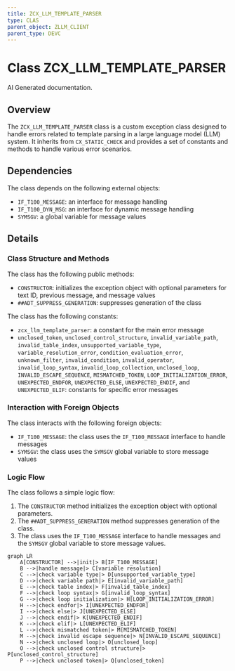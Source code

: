 ```yaml
---
title: ZCX_LLM_TEMPLATE_PARSER
type: CLAS
parent_object: ZLLM_CLIENT
parent_type: DEVC
---
```


# Class ZCX_LLM_TEMPLATE_PARSER

AI Generated documentation.

## Overview

The `ZCX_LLM_TEMPLATE_PARSER` class is a custom exception class designed to handle errors related to template parsing in a large language model (LLM) system. It inherits from `CX_STATIC_CHECK` and provides a set of constants and methods to handle various error scenarios.

## Dependencies

The class depends on the following external objects:

* `IF_T100_MESSAGE`: an interface for message handling
* `IF_T100_DYN_MSG`: an interface for dynamic message handling
* `SYMSGV`: a global variable for message values

## Details

### Class Structure and Methods

The class has the following public methods:

* `CONSTRUCTOR`: initializes the exception object with optional parameters for text ID, previous message, and message values
* `##ADT_SUPPRESS_GENERATION`: suppresses generation of the class

The class has the following constants:

* `zcx_llm_template_parser`: a constant for the main error message
* `unclosed_token`, `unclosed_control_structure`, `invalid_variable_path`, `invalid_table_index`, `unsupported_variable_type`, `variable_resolution_error`, `condition_evaluation_error`, `unknown_filter`, `invalid_condition`, `invalid_operator`, `invalid_loop_syntax`, `invalid_loop_collection`, `unclosed_loop`, `INVALID_ESCAPE_SEQUENCE`, `MISMATCHED_TOKEN`, `LOOP_INITIALIZATION_ERROR`, `UNEXPECTED_ENDFOR`, `UNEXPECTED_ELSE`, `UNEXPECTED_ENDIF`, and `UNEXPECTED_ELIF`: constants for specific error messages

### Interaction with Foreign Objects

The class interacts with the following foreign objects:

* `IF_T100_MESSAGE`: the class uses the `IF_T100_MESSAGE` interface to handle messages
* `SYMSGV`: the class uses the `SYMSGV` global variable to store message values

### Logic Flow

The class follows a simple logic flow:

1. The `CONSTRUCTOR` method initializes the exception object with optional parameters.
2. The `##ADT_SUPPRESS_GENERATION` method suppresses generation of the class.
3. The class uses the `IF_T100_MESSAGE` interface to handle messages and the `SYMSGV` global variable to store message values.

```mermaid
graph LR
    A[CONSTRUCTOR] -->|init|> B[IF_T100_MESSAGE]
    B -->|handle message|> C[variable resolution]
    C -->|check variable type|> D[unsupported_variable_type]
    D -->|check variable path|> E[invalid_variable_path]
    E -->|check table index|> F[invalid_table_index]
    F -->|check loop syntax|> G[invalid_loop_syntax]
    G -->|check loop initialization|> H[LOOP_INITIALIZATION_ERROR]
    H -->|check endfor|> I[UNEXPECTED_ENDFOR]
    I -->|check else|> J[UNEXPECTED_ELSE]
    J -->|check endif|> K[UNEXPECTED_ENDIF]
    K -->|check elif|> L[UNEXPECTED_ELIF]
    L -->|check mismatched token|> M[MISMATCHED_TOKEN]
    M -->|check invalid escape sequence|> N[INVALID_ESCAPE_SEQUENCE]
    N -->|check unclosed loop|> O[unclosed_loop]
    O -->|check unclosed control structure|> P[unclosed_control_structure]
    P -->|check unclosed token|> Q[unclosed_token]
```
